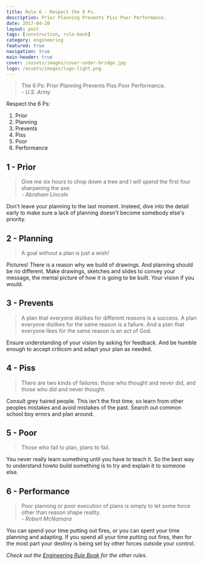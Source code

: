 ```yaml
---
title: Rule 6 - Respect the 6 Ps.
description: Prior Planning Prevents Piss Poor Performance.
date: 2017-04-20
layout: post
tags: [construction, rule-book]
category: engineering
featured: true
navigation: true
main-header: true
cover: /assets/images/cover-under-bridge.jpg
logo: /assets/images/logo-light.png
---
```


> The 6 Ps: Prior Planning Prevents Piss Poor Performance. <br><cite> - U.S. Army</cite>

Respect the 6 Ps:

1. Prior
2. Planning
3. Prevents
4. Piss 
5. Poor
6. Performance

## 1 - Prior

> Give me six hours to chop down a tree and I will spend the first four sharpening the axe. <br><cite> - Abraham Lincoln</cite>

Don't leave your planning to the last moment. Insteed, dive into the detail early to make sure a lack of planning doesn't become somebody else's priority.

## 2 - Planning

> A goal without a plan is just a wish!

Pictures! There is a reason why we build of drawings. And planning should be no different. Make drawings, sketches and slides to convey your message, the mental picture of how it is going to be built. Your vision if you would.

## 3 - Prevents

> A plan that everyone dislikes for different reasons is a success. A plan everyone dislikes for the same reason is a failure. And a plan that everyone likes for the same reason is an act of God.

Ensure understanding of your vision by asking for feedback. And be humble enough to accept criticsm and adapt your plan as needed.

## 4 - Piss

> There are two kinds of failures: those who thought and never did, and those who did and never thought.

Consult grey haired people. This isn't the first time, so learn from other peoples mistakes and avoid mistakes of the past. Search out common school boy errors and plan around.

## 5 - Poor

> Those who fail to plan, plans to fail.

You never really learn something until you have to teach it. So the best way to understand howto build something is to try and explain it to someone else.

## 6 - Performance

> Poor planning or poor execution of plans is simply to let some force other than reason shape reality. <br><cite> - Robert McNamara</cite>

You can spend your time putting out fires, or you can spent your time planning and adapting. If you spend all your time putting out fires, then for the most part your destiny is being set by other forces outside your control.

_Check out the [Engineering Rule Book](https://ianteda.com/engineering/rule-book.html) for the other rules._